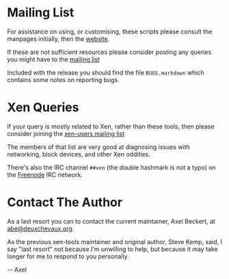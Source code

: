 Mailing List
============

For assistance on using, or customising, these scripts please consult
the manpages initially, then the
[website](https://xen-tools.org/software/xen-tools/).

If these are not sufficient resources please consider posting any
queries you might have to the [mailing
list](https://xen-tools.org/software/xen-tools/lists.html)

Included with the release you should find the file `BUGS.markdown`
which contains some notes on reporting bugs.


Xen Queries
===========

If your query is mostly related to Xen, rather than these tools, then
please consider joining the [xen-users mailing
list](https://lists.xenproject.org/cgi-bin/mailman/listinfo/xen-users)

The members of that list are very good at diagnosing issues with
networking, block devices, and other Xen oddities.

There's also the IRC channel `##xen` (the double hashmark is not a
 typo) on the [Freenode](https://freenode.net/) IRC network.


Contact The Author
==================

As a last resort you can to contact the current maintainer, Axel
Beckert, at <abe@deuxchevaux.org>.

As the previous xen-tools maintainer and original author, Steve
Kemp, said, I say "last resort" not because I'm unwilling to help, but
because it may take longer for me to respond to you personally.

-- 
Axel
